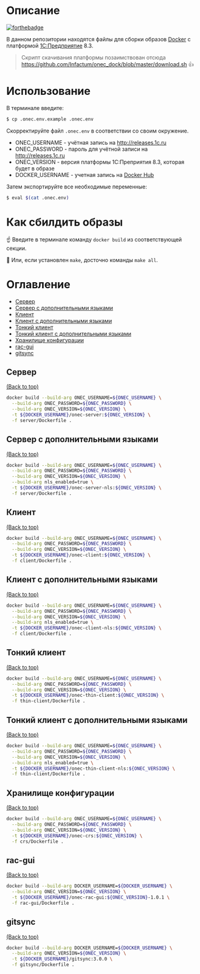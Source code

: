 # Описание

[![forthebadge](http://forthebadge.com/images/badges/built-with-love.svg)](http://forthebadge.com)

В данном репозитории находятся файлы для сборки образов [Docker](https://www.docker.com) с платформой [1С:Предприятие](http://v8.1c.ru) 8.3.

> Скрипт скачивания платформы позаимствован отсюда https://github.com/Infactum/onec_dock/blob/master/download.sh :+1:

# Использование

В терминале введите:

```bash
$ cp .onec.env.example .onec.env
```

Скорректируйте файл `.onec.env` в соответствии со своим окружение.

* ONEC_USERNAME - учётная запись на http://releases.1c.ru
* ONEC_PASSWORD - пароль для учётной записи на http://releases.1c.ru
* ONEC_VERSION - версия платформы 1С:Преприятия 8.3, которая будет в образе
* DOCKER_USERNAME - учетная запись на [Docker Hub](https://hub.docker.com)

Затем экспортируйте все необходимые переменные:

```bash
$ eval $(cat .onec.env)
```

# Как сбилдить образы

:point_up: Введите в терминале команду `docker build` из соответствующей секции.

:tada: Или, если установлен `make`, досточно команды `make all`.

# Оглавление

- [Сервер](#сервер)
- [Сервер с дополнительными языками](#Сервер-с-дополнительными-языками)
- [Клиент](#support)
- [Клиент с дополнительными языками](#support)
- [Тонкий клиент](#support)
- [Тонкий клиент с дополнительными языками](#support)
- [Хранилище конфигурации](#contributing)
- [rac-gui](#license)
- [gitsync](#license)

## Сервер
[(Back to top)](#Оглавление)

```bash
docker build --build-arg ONEC_USERNAME=${ONEC_USERNAME} \
  --build-arg ONEC_PASSWORD=${ONEC_PASSWORD} \
  --build-arg ONEC_VERSION=${ONEC_VERSION} \
  -t ${DOCKER_USERNAME}/onec-server:${ONEC_VERSION} \
  -f server/Dockerfile .
```

## Сервер с дополнительными языками
[(Back to top)](#Оглавление)

```bash
docker build --build-arg ONEC_USERNAME=${ONEC_USERNAME} \
  --build-arg ONEC_PASSWORD=${ONEC_PASSWORD} \
  --build-arg ONEC_VERSION=${ONEC_VERSION} \
  --build-arg nls_enabled=true \
  -t ${DOCKER_USERNAME}/onec-server-nls:${ONEC_VERSION} \
  -f server/Dockerfile .
```

## Клиент
[(Back to top)](#Оглавление)

```bash
docker build --build-arg ONEC_USERNAME=${ONEC_USERNAME} \
  --build-arg ONEC_PASSWORD=${ONEC_PASSWORD} \
  --build-arg ONEC_VERSION=${ONEC_VERSION} \
  -t ${DOCKER_USERNAME}/onec-client:${ONEC_VERSION} \
  -f client/Dockerfile .
```

## Клиент с дополнительными языками
[(Back to top)](#Оглавление)

```bash
docker build --build-arg ONEC_USERNAME=${ONEC_USERNAME} \
  --build-arg ONEC_PASSWORD=${ONEC_PASSWORD} \
  --build-arg ONEC_VERSION=${ONEC_VERSION} \
  --build-arg nls_enabled=true \
  -t ${DOCKER_USERNAME}/onec-client-nls:${ONEC_VERSION} \
  -f client/Dockerfile .
```

## Тонкий клиент
[(Back to top)](#Оглавление)

```bash
docker build --build-arg ONEC_USERNAME=${ONEC_USERNAME} \
  --build-arg ONEC_PASSWORD=${ONEC_PASSWORD} \
  --build-arg ONEC_VERSION=${ONEC_VERSION} \
  -t ${DOCKER_USERNAME}/onec-thin-client:${ONEC_VERSION} \
  -f thin-client/Dockerfile .
```

## Тонкий клиент с дополнительными языками
[(Back to top)](#Оглавление)

```bash
docker build --build-arg ONEC_USERNAME=${ONEC_USERNAME} \
  --build-arg ONEC_PASSWORD=${ONEC_PASSWORD} \
  --build-arg ONEC_VERSION=${ONEC_VERSION} \
  --build-arg nls_enabled=true \
  -t ${DOCKER_USERNAME}/onec-thin-client-nls:${ONEC_VERSION} \
  -f thin-client/Dockerfile .
```

## Хранилище конфигурации
[(Back to top)](#Оглавление)

```bash
docker build --build-arg ONEC_USERNAME=${ONEC_USERNAME} \
  --build-arg ONEC_PASSWORD=${ONEC_PASSWORD} \
  --build-arg ONEC_VERSION=${ONEC_VERSION} \
  -t ${DOCKER_USERNAME}/onec-crs:${ONEC_VERSION} \
  -f crs/Dockerfile .
```

## rac-gui
[(Back to top)](#Оглавление)

```bash
docker build --build-arg DOCKER_USERNAME=${DOCKER_USERNAME} \
  --build-arg ONEC_VERSION=${ONEC_VERSION} \
  -t ${DOCKER_USERNAME}/onec-rac-gui:${ONEC_VERSION}-1.0.1 \
  -f rac-gui/Dockerfile .
```

## gitsync
[(Back to top)](#Оглавление)

```bash
docker build --build-arg DOCKER_USERNAME=${DOCKER_USERNAME} \
  --build-arg ONEC_VERSION=${ONEC_VERSION} \
  -t ${DOCKER_USERNAME}/gitsync:3.0.0 \
  -f gitsync/Dockerfile .
```
